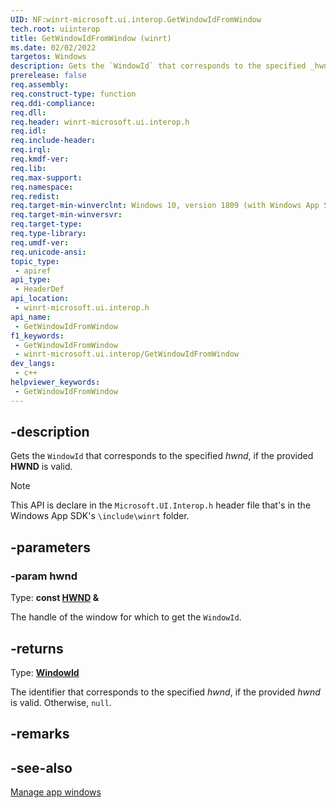 ```yaml
---
UID: NF:winrt-microsoft.ui.interop.GetWindowIdFromWindow
tech.root: uiinterop
title: GetWindowIdFromWindow (winrt)
ms.date: 02/02/2022
targetos: Windows
description: Gets the `WindowId` that corresponds to the specified _hwnd_, if the provided **HWND** is valid.
prerelease: false
req.assembly: 
req.construct-type: function
req.ddi-compliance: 
req.dll: 
req.header: winrt-microsoft.ui.interop.h
req.idl: 
req.include-header: 
req.irql: 
req.kmdf-ver: 
req.lib: 
req.max-support: 
req.namespace: 
req.redist: 
req.target-min-winverclnt: Windows 10, version 1809 (with Windows App SDK 1.0 Stable or later)
req.target-min-winversvr: 
req.target-type: 
req.type-library: 
req.umdf-ver: 
req.unicode-ansi: 
topic_type:
 - apiref
api_type:
 - HeaderDef
api_location:
 - winrt-microsoft.ui.interop.h
api_name:
 - GetWindowIdFromWindow
f1_keywords:
 - GetWindowIdFromWindow
 - winrt-microsoft.ui.interop/GetWindowIdFromWindow
dev_langs:
 - c++
helpviewer_keywords:
 - GetWindowIdFromWindow
---
```


## -description

Gets the `WindowId` that corresponds to the specified *hwnd*, if the provided **HWND** is valid.

> [!NOTE]
> This API is declare in the `Microsoft.UI.Interop.h` header file that's in the Windows App SDK's `\include\winrt` folder.

## -parameters

### -param hwnd

Type: **const [HWND](/windows/win32/winprog/windows-data-types) \&**

The handle of the window for which to get the `WindowId`.

## -returns

Type: **[WindowId](/windows/winui/api/microsoft.ui.windowid)**

The identifier that corresponds to the specified *hwnd*, if the provided *hwnd* is valid. Otherwise, `null`.

## -remarks

## -see-also

[Manage app windows](/windows/apps/windows-app-sdk/windowing/windowing-overview)
